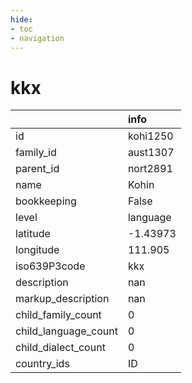 ```yaml
---
hide:
- toc
- navigation
---
```

# kkx
|                      | info     |
|:---------------------|:---------|
| id                   | kohi1250 |
| family_id            | aust1307 |
| parent_id            | nort2891 |
| name                 | Kohin    |
| bookkeeping          | False    |
| level                | language |
| latitude             | -1.43973 |
| longitude            | 111.905  |
| iso639P3code         | kkx      |
| description          | nan      |
| markup_description   | nan      |
| child_family_count   | 0        |
| child_language_count | 0        |
| child_dialect_count  | 0        |
| country_ids          | ID       |